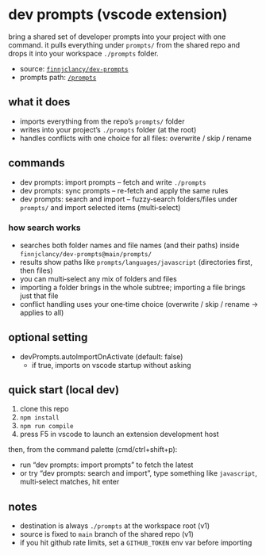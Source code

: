 # dev prompts (vscode extension)

bring a shared set of developer prompts into your project with one command. it pulls everything under `prompts/` from the shared repo and drops it into your workspace `./prompts` folder.

- source: [`finnjclancy/dev-prompts`](https://github.com/finnjclancy/dev-prompts)
- prompts path: [`/prompts`](https://github.com/finnjclancy/dev-prompts/tree/main/prompts)

## what it does

- imports everything from the repo’s `prompts/` folder
- writes into your project’s `./prompts` folder (at the root)
- handles conflicts with one choice for all files: overwrite / skip / rename

## commands

- dev prompts: import prompts – fetch and write `./prompts`
- dev prompts: sync prompts – re-fetch and apply the same rules
- dev prompts: search and import – fuzzy‑search folders/files under `prompts/` and import selected items (multi‑select)

### how search works

- searches both folder names and file names (and their paths) inside `finnjclancy/dev-prompts@main/prompts/`
- results show paths like `prompts/languages/javascript` (directories first, then files)
- you can multi‑select any mix of folders and files
- importing a folder brings in the whole subtree; importing a file brings just that file
- conflict handling uses your one‑time choice (overwrite / skip / rename → applies to all)

## optional setting

- devPrompts.autoImportOnActivate (default: false)
  - if true, imports on vscode startup without asking

## quick start (local dev)

1) clone this repo
2) `npm install`
3) `npm run compile`
4) press F5 in vscode to launch an extension development host

then, from the command palette (cmd/ctrl+shift+p):
- run “dev prompts: import prompts” to fetch the latest
- or try “dev prompts: search and import”, type something like `javascript`, multi‑select matches, hit enter

## notes

- destination is always `./prompts` at the workspace root (v1)
- source is fixed to `main` branch of the shared repo (v1)
- if you hit github rate limits, set a `GITHUB_TOKEN` env var before importing
